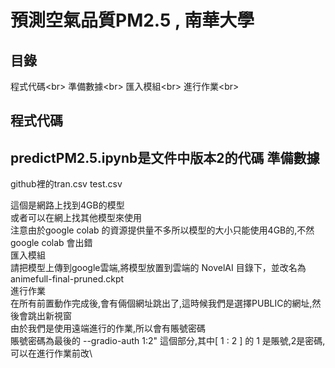 預測空氣品質PM2.5 , 南華大學
=====
目錄
----
程式代碼\<br> 
準備數據\<br> 
匯入模組\<br> 
進行作業\<br> 

程式代碼
----
predictPM2.5.ipynb是文件中版本2的代碼
準備數據
----
github裡的tran.csv test.csv

這個是網路上找到4GB的模型\
或者可以在網上找其他模型來使用\
注意由於google colab 的資源提供量不多所以模型的大小只能使用4GB的,不然google colab 會出錯\
匯入模組\
請把模型上傳到google雲端,將模型放置到雲端的 NovelAI 目錄下，並改名為 animefull-final-pruned.ckpt\
進行作業\
在所有前置動作完成後,會有倆個網址跳出了,這時候我們是選擇PUBLIC的網址,然後會跳出新視窗\
由於我們是使用遠端進行的作業,所以會有賬號密碼\
賬號密碼為最後的 --gradio-auth 1:2" 這個部分,其中[ 1 : 2 ] 的 1 是賬號,2是密碼,可以在進行作業前改\
